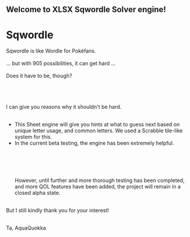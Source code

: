## Welcome to XLSX Sqwordle Solver engine!



# Sqwordle
Sqwordle is like Wordle for Pokéfans. <br> <br>
... but with 905 possibilities, it can get hard ... <br> <br>
Does it have to be, though? <br> <br>
<br> <br> <br>
I can give you reasons why it shouldn't be hard. <br>
<br>
- This Sheet engine will give you hints at what to guess next based on unique letter usage, and common letters. We used a Scrabble tile-like system for this. <br>
- In the current beta testing, the engine has been extremely helpful. <br>
<br> <br> <br> <br> <br>
However, until further and more thorough testing has been completed, and more QOL features have been added, the project will remain in a closed alpha state. <br> <br>

But I still kindly thank you for your interest! <br> <br>

Ta, AquaQuokka <br> <br> <br>


